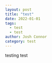 ```yaml
---
layout: post
title: "test"
date: 2022-01-01
tags: 
  - test
  - test
author: Josh Connor
category: test
---
```


testing test
